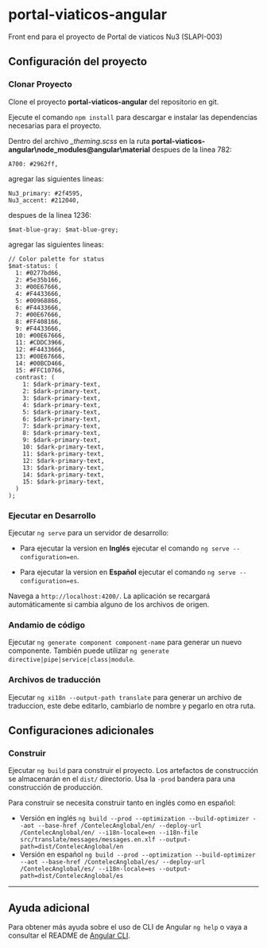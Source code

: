# portal-viaticos-angular

Front end para el proyecto de Portal de viaticos Nu3 (SLAPI-003)

## Configuración del proyecto

### Clonar Proyecto

Clone el proyecto **portal-viaticos-angular** del repositorio en git.

Ejecute el comando `npm install` para descargar e instalar las dependencias necesarias para el proyecto. 

Dentro del archivo *_theming.scss* en la ruta **portal-viaticos-angular\node_modules\@angular\material** despues de la linea 782:
~~~
A700: #2962ff,
~~~
agregar las siguientes lineas:
~~~
Nu3_primary: #2f4595,
Nu3_accent: #212040,
~~~

despues de la linea 1236:
~~~
$mat-blue-gray: $mat-blue-grey;
~~~
agregar las siguientes lineas:
~~~
// Color palette for status
$mat-status: (
  1: #0277bd66,
  2: #5e35b166,
  3: #00E67666,
  4: #F4433666,
  5: #00968866,
  6: #F4433666,
  7: #00E67666,
  8: #FF408166,
  9: #F4433666,
  10: #00E67666,
  11: #CDDC3966,
  12: #F4433666,
  13: #00E67666,
  14: #00BCD466,
  15: #FFC10766,
  contrast: (
    1: $dark-primary-text,
    2: $dark-primary-text,
    3: $dark-primary-text,
    4: $dark-primary-text,
    5: $dark-primary-text,
    6: $dark-primary-text,
    7: $dark-primary-text,
    8: $dark-primary-text,
    9: $dark-primary-text,
    10: $dark-primary-text,
    11: $dark-primary-text,
    12: $dark-primary-text,
    13: $dark-primary-text,
    14: $dark-primary-text,
    15: $dark-primary-text,
  )
);
~~~

### Ejecutar en Desarrollo
Ejecutar `ng serve` para un servidor de desarrollo:

+ Para ejecutar la version en **Inglés** ejecutar el comando `ng serve --configuration=en`. 

+ Para ejecutar la version en **Español** ejecutar el comando `ng serve --configuration=es`.

Navega a `http://localhost:4200/`. La aplicación se recargará automáticamente si cambia alguno de los archivos de origen.

### Andamio de código
Ejecutar `ng generate component component-name` para generar un nuevo componente. También puede utilizar `ng generate directive|pipe|service|class|module`.

### Archivos de traducción
Ejecutar `ng xi18n --output-path translate` para generar un archivo de traduccion, este debe editarlo, cambiarlo de nombre y pegarlo en otra ruta.

## Configuraciones adicionales

### Construir

Ejecutar `ng build` para construir el proyecto. Los artefactos de construcción se almacenarán en el `dist/` directorio. Usa la `-prod` bandera para una construcción de producción.

Para construir se necesita construir tanto en inglés como en español:

+ Versión en inglés `ng build --prod --optimization --build-optimizer --aot --base-href /ContelecAnglobal/en/ --deploy-url /ContelecAnglobal/en/ --i18n-locale=en --i18n-file src/translate/messages/messages.en.xlf --output-path=dist/ContelecAnglobal/en`
+ Versión en español `ng build --prod --optimization --build-optimizer --aot --base-href /ContelecAnglobal/es/ --deploy-url /ContelecAnglobal/es/ --i18n-locale=es --output-path=dist/ContelecAnglobal/es`


---

## Ayuda adicional
Para obtener más ayuda sobre el uso de CLI de Angular `ng help` o vaya a consultar el README de [Angular CLI](https://github.com/angular/angular-cli/blob/master/README.md).